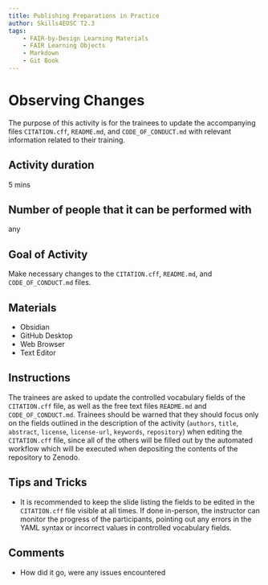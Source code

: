 ```yaml
---
title: Publishing Preparations in Practice
author: Skills4EOSC T2.3
tags: 
    - FAIR-by-Design Learning Materials
    - FAIR Learning Objects
    - Markdown
    - Git Book
---
```


# Observing Changes

The purpose of this activity is for the trainees to update the accompanying files `CITATION.cff`, `README.md`, and `CODE_OF_CONDUCT.md` with relevant information related to their training.

## Activity duration

5 mins

## Number of people that it can be performed with

any

## Goal of Activity

Make necessary changes to the `CITATION.cff`, `README.md`, and `CODE_OF_CONDUCT.md` files.

## Materials

- Obsidian
- GitHub Desktop
- Web Browser
- Text Editor

## Instructions

The trainees are asked to update the controlled vocabulary fields of the `CITATION.cff` file, as well as the free text files `README.md` and `CODE_OF_CONDUCT.md`. Trainees should be warned that they should focus only on the fields outlined in the description of the activity (`authors`, `title`, `abstract`, `license`, `license-url`, `keywords`, `repository`) when editing the `CITATION.cff` file, since all of the others will be filled out by the automated workflow which will be executed when depositing the contents of the repository to Zenodo.

## Tips and Tricks

- It is recommended to keep the slide listing the fields to be edited in the `CITATION.cff` file visible at all times. If done in-person, the instructor can monitor the progress of the participants, pointing out any errors in the YAML syntax or incorrect values in controlled vocabulary fields.

## Comments

- How did it go, were any issues encountered
